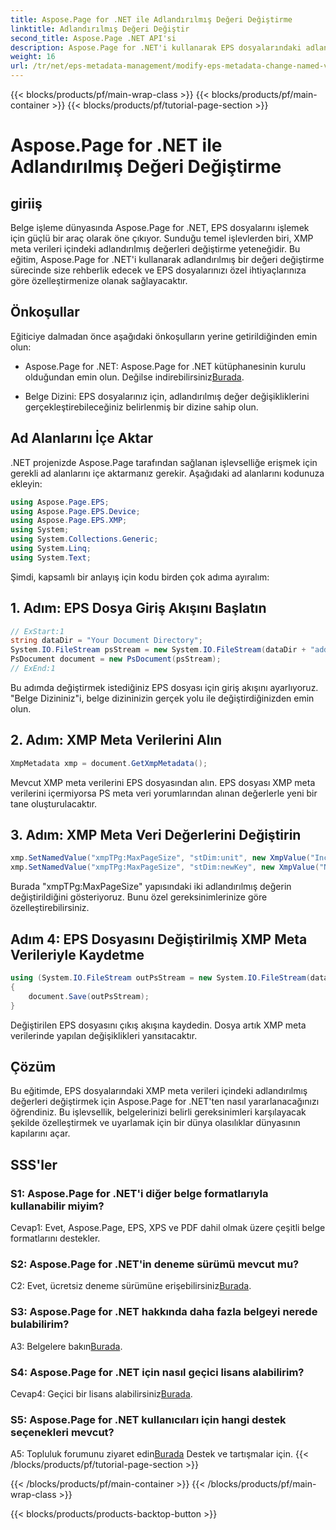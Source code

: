 ```yaml
---
title: Aspose.Page for .NET ile Adlandırılmış Değeri Değiştirme
linktitle: Adlandırılmış Değeri Değiştir
second_title: Aspose.Page .NET API'si
description: Aspose.Page for .NET'i kullanarak EPS dosyalarındaki adlandırılmış değerleri nasıl değiştireceğinizi öğrenin. Özel belge işleme için XMP meta verilerini zahmetsizce özelleştirin.
weight: 16
url: /tr/net/eps-metadata-management/modify-eps-metadata-change-named-value/
---
```


{{< blocks/products/pf/main-wrap-class >}}
{{< blocks/products/pf/main-container >}}
{{< blocks/products/pf/tutorial-page-section >}}

# Aspose.Page for .NET ile Adlandırılmış Değeri Değiştirme

## giriiş

Belge işleme dünyasında Aspose.Page for .NET, EPS dosyalarını işlemek için güçlü bir araç olarak öne çıkıyor. Sunduğu temel işlevlerden biri, XMP meta verileri içindeki adlandırılmış değerleri değiştirme yeteneğidir. Bu eğitim, Aspose.Page for .NET'i kullanarak adlandırılmış bir değeri değiştirme sürecinde size rehberlik edecek ve EPS dosyalarınızı özel ihtiyaçlarınıza göre özelleştirmenize olanak sağlayacaktır.

## Önkoşullar

Eğiticiye dalmadan önce aşağıdaki önkoşulların yerine getirildiğinden emin olun:

-  Aspose.Page for .NET: Aspose.Page for .NET kütüphanesinin kurulu olduğundan emin olun. Değilse indirebilirsiniz[Burada](https://releases.aspose.com/page/net/).

- Belge Dizini: EPS dosyalarınız için, adlandırılmış değer değişikliklerini gerçekleştirebileceğiniz belirlenmiş bir dizine sahip olun.

## Ad Alanlarını İçe Aktar

.NET projenizde Aspose.Page tarafından sağlanan işlevselliğe erişmek için gerekli ad alanlarını içe aktarmanız gerekir. Aşağıdaki ad alanlarını kodunuza ekleyin:

```csharp
using Aspose.Page.EPS;
using Aspose.Page.EPS.Device;
using Aspose.Page.EPS.XMP;
using System;
using System.Collections.Generic;
using System.Linq;
using System.Text;
```

Şimdi, kapsamlı bir anlayış için kodu birden çok adıma ayıralım:

## 1. Adım: EPS Dosya Giriş Akışını Başlatın

```csharp
// ExStart:1
string dataDir = "Your Document Directory";
System.IO.FileStream psStream = new System.IO.FileStream(dataDir + "add_named_value_input.eps", System.IO.FileMode.Open, System.IO.FileAccess.Read);
PsDocument document = new PsDocument(psStream);
// ExEnd:1
```

Bu adımda değiştirmek istediğiniz EPS dosyası için giriş akışını ayarlıyoruz. "Belge Dizininiz"i, belge dizininizin gerçek yolu ile değiştirdiğinizden emin olun.

## 2. Adım: XMP Meta Verilerini Alın

```csharp
XmpMetadata xmp = document.GetXmpMetadata();
```

Mevcut XMP meta verilerini EPS dosyasından alın. EPS dosyası XMP meta verilerini içermiyorsa PS meta veri yorumlarından alınan değerlerle yeni bir tane oluşturulacaktır.

## 3. Adım: XMP Meta Veri Değerlerini Değiştirin

```csharp
xmp.SetNamedValue("xmpTPg:MaxPageSize", "stDim:unit", new XmpValue("Inches"));
xmp.SetNamedValue("xmpTPg:MaxPageSize", "stDim:newKey", new XmpValue("NewValue"));
```

Burada "xmpTPg:MaxPageSize" yapısındaki iki adlandırılmış değerin değiştirildiğini gösteriyoruz. Bunu özel gereksinimlerinize göre özelleştirebilirsiniz.

## Adım 4: EPS Dosyasını Değiştirilmiş XMP Meta Verileriyle Kaydetme

```csharp
using (System.IO.FileStream outPsStream = new System.IO.FileStream(dataDir + "change_named_value_output.eps", System.IO.FileMode.Create, System.IO.FileAccess.Write))
{
    document.Save(outPsStream);
}
```

Değiştirilen EPS dosyasını çıkış akışına kaydedin. Dosya artık XMP meta verilerinde yapılan değişiklikleri yansıtacaktır.

## Çözüm

Bu eğitimde, EPS dosyalarındaki XMP meta verileri içindeki adlandırılmış değerleri değiştirmek için Aspose.Page for .NET'ten nasıl yararlanacağınızı öğrendiniz. Bu işlevsellik, belgelerinizi belirli gereksinimleri karşılayacak şekilde özelleştirmek ve uyarlamak için bir dünya olasılıklar dünyasının kapılarını açar.

## SSS'ler

### S1: Aspose.Page for .NET'i diğer belge formatlarıyla kullanabilir miyim?

Cevap1: Evet, Aspose.Page, EPS, XPS ve PDF dahil olmak üzere çeşitli belge formatlarını destekler.

### S2: Aspose.Page for .NET'in deneme sürümü mevcut mu?

 C2: Evet, ücretsiz deneme sürümüne erişebilirsiniz[Burada](https://releases.aspose.com/).

### S3: Aspose.Page for .NET hakkında daha fazla belgeyi nerede bulabilirim?

 A3: Belgelere bakın[Burada](https://reference.aspose.com/page/net/).

### S4: Aspose.Page for .NET için nasıl geçici lisans alabilirim?

 Cevap4: Geçici bir lisans alabilirsiniz[Burada](https://purchase.aspose.com/temporary-license/).

### S5: Aspose.Page for .NET kullanıcıları için hangi destek seçenekleri mevcut?

 A5: Topluluk forumunu ziyaret edin[Burada](https://forum.aspose.com/c/page/39) Destek ve tartışmalar için.
{{< /blocks/products/pf/tutorial-page-section >}}

{{< /blocks/products/pf/main-container >}}
{{< /blocks/products/pf/main-wrap-class >}}

{{< blocks/products/products-backtop-button >}}
